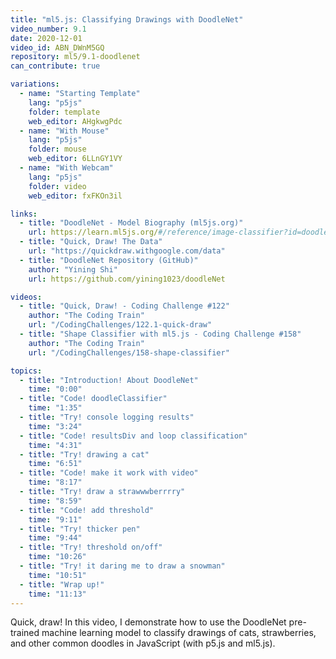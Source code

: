 ```yaml
---
title: "ml5.js: Classifying Drawings with DoodleNet"
video_number: 9.1
date: 2020-12-01
video_id: ABN_DWnM5GQ
repository: ml5/9.1-doodlenet
can_contribute: true

variations:
  - name: "Starting Template"
    lang: "p5js"
    folder: template
    web_editor: AHgkwgPdc
  - name: "With Mouse"
    lang: "p5js"
    folder: mouse
    web_editor: 6LLnGY1VY
  - name: "With Webcam"
    lang: "p5js"
    folder: video
    web_editor: fxFKOn3il

links:
  - title: "DoodleNet - Model Biography (ml5js.org)"
    url: https://learn.ml5js.org/#/reference/image-classifier?id=doodlenet-model-biography
  - title: "Quick, Draw! The Data"
    url: "https://quickdraw.withgoogle.com/data"
  - title: "DoodleNet Repository (GitHub)"
    author: "Yining Shi"
    url: https://github.com/yining1023/doodleNet

videos:
  - title: "Quick, Draw! - Coding Challenge #122"
    author: "The Coding Train"
    url: "/CodingChallenges/122.1-quick-draw"
  - title: "Shape Classifier with ml5.js - Coding Challenge #158"
    author: "The Coding Train"
    url: "/CodingChallenges/158-shape-classifier"

topics:
  - title: "Introduction! About DoodleNet"
    time: "0:00"
  - title: "Code! doodleClassifier"
    time: "1:35"
  - title: "Try! console logging results"
    time: "3:24"
  - title: "Code! resultsDiv and loop classification"
    time: "4:31"
  - title: "Try! drawing a cat"
    time: "6:51"
  - title: "Code! make it work with video"
    time: "8:17"
  - title: "Try! draw a strawwwberrrry"
    time: "8:59"
  - title: "Code! add threshold"
    time: "9:11"
  - title: "Try! thicker pen"
    time: "9:44"
  - title: "Try! threshold on/off"
    time: "10:26"
  - title: "Try! it daring me to draw a snowman"
    time: "10:51"
  - title: "Wrap up!"
    time: "11:13"
---
```


Quick, draw! In this video, I demonstrate how to use the DoodleNet pre-trained machine learning model to classify drawings of cats, strawberries, and other common doodles in JavaScript (with p5.js and ml5.js).
